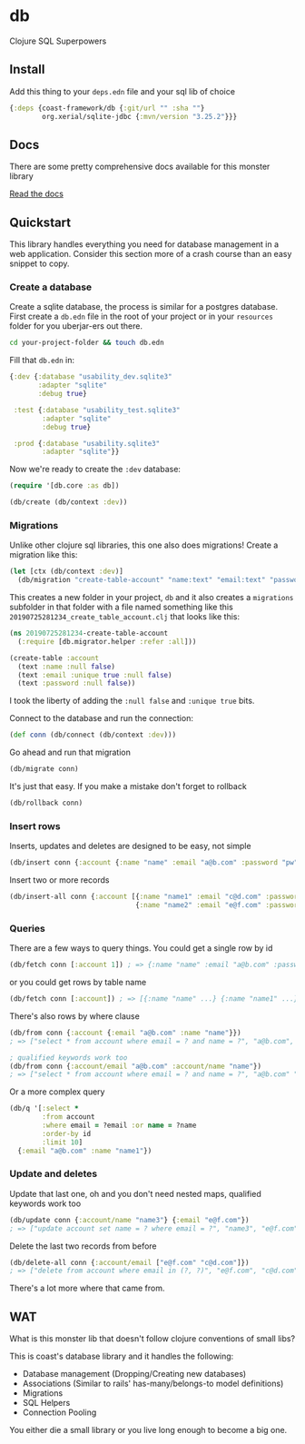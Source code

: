 # db
Clojure SQL Superpowers

## Install

Add this thing to your `deps.edn` file and your sql lib of choice

```clojure
{:deps {coast-framework/db {:git/url "" :sha ""}
        org.xerial/sqlite-jdbc {:mvn/version "3.25.2"}}}
```

## Docs

There are some pretty comprehensive docs available for this monster library

[Read the docs]()

## Quickstart

This library handles everything you need for database management in a web application.
Consider this section more of a crash course than an easy snippet to copy.

### Create a database

Create a sqlite database, the process is similar for a postgres database.
First create a `db.edn` file in the root of your project or in your `resources`
folder for you uberjar-ers out there.

```sh
cd your-project-folder && touch db.edn
```

Fill that `db.edn` in:

```clojure
{:dev {:database "usability_dev.sqlite3"
       :adapter "sqlite"
       :debug true}

 :test {:database "usability_test.sqlite3"
        :adapter "sqlite"
        :debug true}

 :prod {:database "usability.sqlite3"
        :adapter "sqlite"}}
```

Now we're ready to create the `:dev` database:

```clojure
(require '[db.core :as db])

(db/create (db/context :dev))
```

### Migrations

Unlike other clojure sql libraries, this one also does migrations!
Create a migration like this:

```clojure
(let [ctx (db/context :dev)]
  (db/migration "create-table-account" "name:text" "email:text" "password:text"))
```

This creates a new folder in your project, `db` and it also creates a `migrations` subfolder
in that folder with a file named something like this `20190725281234_create_table_account.clj` that looks like this:

```clojure
(ns 20190725281234-create-table-account
  (:require [db.migrator.helper :refer :all]))

(create-table :account
  (text :name :null false)
  (text :email :unique true :null false)
  (text :password :null false))
```

I took the liberty of adding the `:null false` and `:unique true` bits.

Connect to the database and run the connection:

```clojure
(def conn (db/connect (db/context :dev)))
```

Go ahead and run that migration

```clojure
(db/migrate conn)
```

It's just that easy. If you make a mistake don't forget to rollback

```clojure
(db/rollback conn)
```

### Insert rows

Inserts, updates and deletes are designed to be easy, not simple

```clojure
(db/insert conn {:account {:name "name" :email "a@b.com" :password "pw"}})
```

Insert two or more records

```clojure
(db/insert-all conn {:account [{:name "name1" :email "c@d.com" :password "pw"}
                               {:name "name2" :email "e@f.com" :password "pw"}]})
```

### Queries

There are a few ways to query things.
You could get a single row by id

```clojure
(db/fetch conn [:account 1]) ; => {:name "name" :email "a@b.com" :password "pw"}
```

or you could get rows by table name

```clojure
(db/fetch conn [:account]) ; => [{:name "name" ...} {:name "name1" ...} ...]
```

There's also rows by where clause

```clojure
(db/from conn {:account {:email "a@b.com" :name "name"}})
; => ["select * from account where email = ? and name = ?", "a@b.com", "name"]

; qualified keywords work too
(db/from conn {:account/email "a@b.com" :account/name "name"})
; => ["select * from account where email = ? and name = ?", "a@b.com" "name"]
```

Or a more complex query

```clojure
(db/q '[:select *
        :from account
        :where email = ?email :or name = ?name
        :order-by id
        :limit 10]
  {:email "a@b.com" :name "name1"})
```

### Update and deletes

Update that last one, oh and you don't need nested maps, qualified keywords work too

```clojure
(db/update conn {:account/name "name3"} {:email "e@f.com"})
; => ["update account set name = ? where email = ?", "name3", "e@f.com"]
```

Delete the last two records from before

```clojure
(db/delete-all conn {:account/email ["e@f.com" "c@d.com"]})
; => ["delete from account where email in (?, ?)", "e@f.com", "c@d.com"]
```

There's a lot more where that came from.

## WAT

What is this monster lib that doesn't follow clojure conventions of small libs?

This is coast's database library and it handles the following:

- Database management (Dropping/Creating new databases)
- Associations (Similar to rails' has-many/belongs-to model definitions)
- Migrations
- SQL Helpers
- Connection Pooling

You either die a small library or you live long enough to become a big one.
